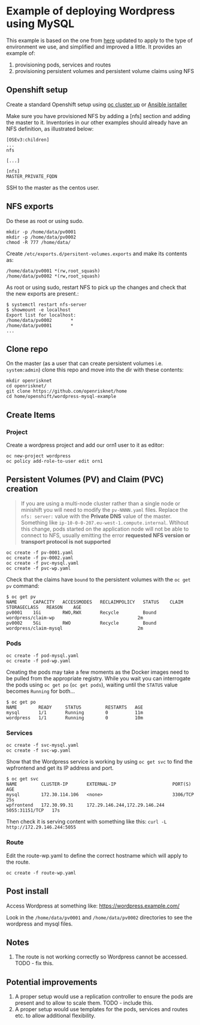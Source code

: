 # Example of deploying Wordpress using MySQL

This example is based on the one from 
[here](https://github.com/openshift/origin/tree/release-3.9/examples/wordpress)
updated to apply to the type of environment we use, and simplified and improved
a little. It provides an example of:

1. provisioning pods, services and routes
1. provisioning persistent volumes and persistent volume claims using NFS

## Openshift setup

Create a standard Openshift setup using 
[oc cluster up](https://github.com/OpenRiskNet/home/blob/master/openshift/openshift_centos.md) 
or [Ansible isntaller](https://github.com/OpenRiskNet/home/blob/master/openshift/ansible-all-in-one.md)

Make sure you have provisioned NFS by adding a \[nfs\] section and adding the master to
it. Inventories in our other examples should already have an NFS definition,
as illustrated below:

    [OSEv3:children]
    ...
    nfs
    
    [...]
    
    [nfs]
    MASTER_PRIVATE_FQDN


SSH to the master as the centos user. 

## NFS exports

Do these as root or using sudo.

```
mkdir -p /home/data/pv0001
mkdir -p /home/data/pv0002
chmod -R 777 /home/data/
```

Create `/etc/exports.d/persitent-volumes.exports` and make its contents as:
```
/home/data/pv0001 *(rw,root_squash)
/home/data/pv0002 *(rw,root_squash)
```

As root or using sudo, restart NFS to pick up the changes and check that
the new exports are present.:
```
$ systemctl restart nfs-server
$ showmount -e localhost
Export list for localhost:
/home/data/pv0002       *
/home/data/pv0001       *
...
```

## Clone repo
On the master (as a user that can create persistent volumes i.e. `system:admin`)
clone this repo and move into the dir with these contents:
```
mkdir openrisknet
cd openrisknet/
git clone https://github.com/openrisknet/home
cd home/openshift/wordpress-mysql-example
```

## Create Items

### Project

Create a wordpress project and add our orn1 user to it as editor:
```
oc new-project wordpress
oc policy add-role-to-user edit orn1
```

## Persistent Volumes (PV) and Claim (PVC) creation

>   If you are using a multi-node cluster rather than a single node or minishift
    you will need to modify the `pv-NNNN.yaml` files. Replace
    the `nfs: server:` value with the **Private DNS** value of the master.
    Something like `ip-10-0-0-207.eu-west-1.compute.internal`. Wtihout this
    change, pods started on the application node will not be able to connect to
    NFS, usually emitting the error
    **requested NFS version or transport protocol is not supported**

```
oc create -f pv-0001.yaml
oc create -f pv-0002.yaml
oc create -f pvc-mysql.yaml
oc create -f pvc-wp.yaml
```

Check that the claims have `bound` to the persistent volumes with the
`oc get pv` command:

```
$ oc get pv
NAME      CAPACITY   ACCESSMODES   RECLAIMPOLICY   STATUS    CLAIM                   STORAGECLASS   REASON    AGE
pv0001    1Gi        RWO,RWX       Recycle         Bound     wordpress/claim-wp                               2m
pv0002    5Gi        RWO           Recycle         Bound     wordpress/claim-mysql                            2m
```
    
### Pods

```
oc create -f pod-mysql.yaml
oc create -f pod-wp.yaml
```
Creating the pods may take a few moments as the Docker images need to be pulled
from the appropriate registry. While you wait you can interrogate the pods using
`oc get po` (`oc get pods`), waiting until the `STATUS` value
becomes `Running` for both...

```
$ oc get po
NAME        READY     STATUS         RESTARTS   AGE
mysql       1/1       Running        0          11m
wordpress   1/1       Running        0          10m
```

### Services

```
oc create -f svc-mysql.yaml
oc create -f svc-wp.yaml
```
Show that the Wordpress service is working by using `oc get svc` to find the wpfrontend
and get its IP address and port.

```
$ oc get svc
NAME         CLUSTER-IP       EXTERNAL-IP                     PORT(S)          AGE
mysql        172.30.114.106   <none>                          3306/TCP         25s
wpfrontend   172.30.99.31     172.29.146.244,172.29.146.244   5055:31151/TCP   17s
```

Then check it is serving content with something like this:
`curl -L http://172.29.146.244:5055`

### Route

Edit the route-wp.yaml to define the correct hostname which will apply to the route.
```
oc create -f route-wp.yaml
```

## Post install

Access Wordpress at something like: https://wordpress.example.com/

Look in the `/home/data/pv0001` and `/home/data/pv0002` directories
to see the wordpress and mysql files.

## Notes

1. The route is not working correctly so Wordpress cannot be accessed. TODO - fix this.

## Potential improvements

1. A proper setup would use a replication controller to ensure the pods are present
and to allow to scale them. TODO - include this.
2. A proper setup would use templates for the pods, services and routes etc. to allow
additional flexibility. 

